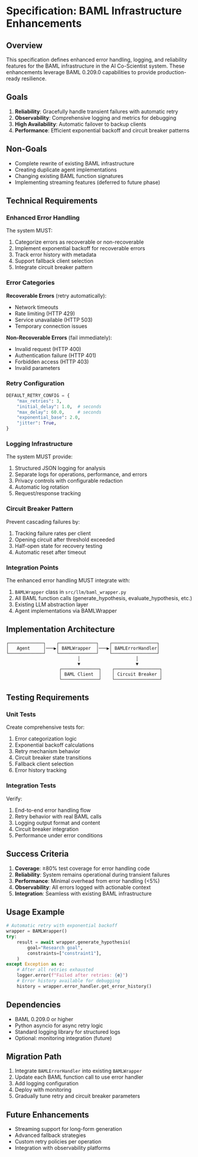 # Specification: BAML Infrastructure Enhancements

## Overview

This specification defines enhanced error handling, logging, and reliability features for the BAML infrastructure in the AI Co-Scientist system. These enhancements leverage BAML 0.209.0 capabilities to provide production-ready resilience.

## Goals

1. **Reliability**: Gracefully handle transient failures with automatic retry
2. **Observability**: Comprehensive logging and metrics for debugging
3. **High Availability**: Automatic failover to backup clients
4. **Performance**: Efficient exponential backoff and circuit breaker patterns

## Non-Goals

- Complete rewrite of existing BAML infrastructure
- Creating duplicate agent implementations
- Changing existing BAML function signatures
- Implementing streaming features (deferred to future phase)

## Technical Requirements

### Enhanced Error Handling

The system MUST:
1. Categorize errors as recoverable or non-recoverable
2. Implement exponential backoff for recoverable errors
3. Track error history with metadata
4. Support fallback client selection
5. Integrate circuit breaker pattern

### Error Categories

**Recoverable Errors** (retry automatically):
- Network timeouts
- Rate limiting (HTTP 429)
- Service unavailable (HTTP 503)
- Temporary connection issues

**Non-Recoverable Errors** (fail immediately):
- Invalid request (HTTP 400)
- Authentication failure (HTTP 401)
- Forbidden access (HTTP 403)
- Invalid parameters

### Retry Configuration

```python
DEFAULT_RETRY_CONFIG = {
    "max_retries": 3,
    "initial_delay": 1.0,  # seconds
    "max_delay": 60.0,     # seconds
    "exponential_base": 2.0,
    "jitter": True,
}
```

### Logging Infrastructure

The system MUST provide:
1. Structured JSON logging for analysis
2. Separate logs for operations, performance, and errors
3. Privacy controls with configurable redaction
4. Automatic log rotation
5. Request/response tracking

### Circuit Breaker Pattern

Prevent cascading failures by:
1. Tracking failure rates per client
2. Opening circuit after threshold exceeded
3. Half-open state for recovery testing
4. Automatic reset after timeout

### Integration Points

The enhanced error handling MUST integrate with:
1. `BAMLWrapper` class in `src/llm/baml_wrapper.py`
2. All BAML function calls (generate_hypothesis, evaluate_hypothesis, etc.)
3. Existing LLM abstraction layer
4. Agent implementations via BAMLWrapper

## Implementation Architecture

```
┌─────────────┐    ┌──────────────┐    ┌─────────────────┐
│   Agent     │───▶│ BAMLWrapper  │───▶│ BAMLErrorHandler│
└─────────────┘    └──────────────┘    └─────────────────┘
                           │                     │
                           ▼                     ▼
                    ┌──────────────┐    ┌─────────────────┐
                    │ BAML Client  │    │ Circuit Breaker │
                    └──────────────┘    └─────────────────┘
```

## Testing Requirements

### Unit Tests

Create comprehensive tests for:
1. Error categorization logic
2. Exponential backoff calculations
3. Retry mechanism behavior
4. Circuit breaker state transitions
5. Fallback client selection
6. Error history tracking

### Integration Tests

Verify:
1. End-to-end error handling flow
2. Retry behavior with real BAML calls
3. Logging output format and content
4. Circuit breaker integration
5. Performance under error conditions

## Success Criteria

1. **Coverage**: ≥80% test coverage for error handling code
2. **Reliability**: System remains operational during transient failures
3. **Performance**: Minimal overhead from error handling (<5%)
4. **Observability**: All errors logged with actionable context
5. **Integration**: Seamless with existing BAML infrastructure

## Usage Example

```python
# Automatic retry with exponential backoff
wrapper = BAMLWrapper()
try:
    result = await wrapper.generate_hypothesis(
        goal="Research goal",
        constraints=["constraint1"],
    )
except Exception as e:
    # After all retries exhausted
    logger.error(f"Failed after retries: {e}")
    # Error history available for debugging
    history = wrapper.error_handler.get_error_history()
```

## Dependencies

- BAML 0.209.0 or higher
- Python asyncio for async retry logic
- Standard logging library for structured logs
- Optional: monitoring integration (future)

## Migration Path

1. Integrate `BAMLErrorHandler` into existing `BAMLWrapper`
2. Update each BAML function call to use error handler
3. Add logging configuration
4. Deploy with monitoring
5. Gradually tune retry and circuit breaker parameters

## Future Enhancements

- Streaming support for long-form generation
- Advanced fallback strategies
- Custom retry policies per operation
- Integration with observability platforms